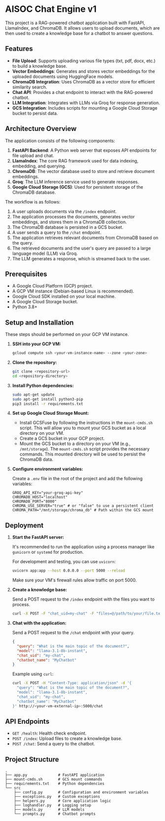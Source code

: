 # AISOC Chat Engine v1

This project is a RAG-powered chatbot application built with FastAPI, LlamaIndex, and ChromaDB. It allows users to upload documents, which are then used to create a knowledge base for a chatbot to answer questions.

## Features

*   **File Upload**: Supports uploading various file types (txt, pdf, docx, etc.) to build a knowledge base.
*   **Vector Embeddings**: Generates and stores vector embeddings for the uploaded documents using HuggingFace models.
*   **ChromaDB Integration**: Uses ChromaDB as a vector store for efficient similarity search.
*   **Chat API**: Provides a chat endpoint to interact with the RAG-powered chatbot.
*   **LLM Integration**: Integrates with LLMs via Groq for response generation.
*   **GCS Integration**: Includes scripts for mounting a Google Cloud Storage bucket to persist data.

## Architecture Overview

The application consists of the following components:

1.  **FastAPI Backend**: A Python web server that exposes API endpoints for file upload and chat.
2.  **LlamaIndex**: The core RAG framework used for data indexing, embedding, and querying.
3.  **ChromaDB**: The vector database used to store and retrieve document embeddings.
4.  **Groq**: The LLM inference service used to generate responses.
5.  **Google Cloud Storage (GCS)**: Used for persistent storage of the ChromaDB database.

The workflow is as follows:
1.  A user uploads documents via the `/index` endpoint.
2.  The application processes the documents, generates vector embeddings, and stores them in a ChromaDB collection.
3.  The ChromaDB database is persisted in a GCS bucket.
4.  A user sends a query to the `/chat` endpoint.
5.  The application retrieves relevant documents from ChromaDB based on the query.
6.  The retrieved documents and the user's query are passed to a large language model (LLM) via Groq.
7.  The LLM generates a response, which is streamed back to the user.

## Prerequisites

*   A Google Cloud Platform (GCP) project.
*   A GCP VM instance (Debian-based Linux is recommended).
*   Google Cloud SDK installed on your local machine.
*   A Google Cloud Storage bucket.
*   Python 3.8+

## Setup and Installation

These steps should be performed on your GCP VM instance.

1.  **SSH into your GCP VM:**

    ```bash
    gcloud compute ssh <your-vm-instance-name> --zone <your-zone>
    ```

2.  **Clone the repository:**

    ```bash
    git clone <repository-url>
    cd <repository-directory>
    ```

3.  **Install Python dependencies:**

    ```bash
    sudo apt-get update
    sudo apt-get install python3-pip
    pip3 install -r requirements.txt
    ```

4.  **Set up Google Cloud Storage Mount:**

    *   Install GCSFuse by following the instructions in the `mount-cmds.sh` script. This will allow you to mount your GCS bucket as a local directory on your VM.
    *   Create a GCS bucket in your GCP project.
    *   Mount the GCS bucket to a directory on your VM (e.g., `/mnt/storage`). The `mount-cmds.sh` script provides the necessary commands. This mounted directory will be used to persist the ChromaDB data.

5.  **Configure environment variables:**

    Create a `.env` file in the root of the project and add the following variables:

    ```
    GROQ_API_KEY="your-groq-api-key"
    CHROMADB_HOST="localhost"
    CHROMADB_PORT="8000"
    CHROMA_USE_SERVER="true" # or "false" to use a persistent client
    CHROMA_PATH="/mnt/storage/chroma_db" # Path within the GCS mount
    ```

## Deployment

1.  **Start the FastAPI server:**

    It's recommended to run the application using a process manager like `gunicorn` or `systemd` for production.

    For development and testing, you can use `uvicorn`:
    ```bash
    uvicorn app:app --host 0.0.0.0 --port 5000 --reload
    ```
    Make sure your VM's firewall rules allow traffic on port 5000.

2.  **Create a knowledge base:**

    Send a POST request to the `/index` endpoint with the files you want to process.

    ```bash
    curl -X POST -F "chat_uid=my-chat" -F "files=@/path/to/your/file.txt" http://<your-vm-external-ip>:5000/index
    ```

3.  **Chat with the application:**

    Send a POST request to the `/chat` endpoint with your query.

    ```json
    {
      "query": "What is the main topic of the document?",
      "model": "llama-3.1-8b-instant",
      "chat_uid": "my-chat",
      "chatbot_name": "MyChatbot"
    }
    ```

    Example using `curl`:

    ```bash
    curl -X POST -H "Content-Type: application/json" -d '{
      "query": "What is the main topic of the document?",
      "model": "llama-3.1-8b-instant",
      "chat_uid": "my-chat",
      "chatbot_name": "MyChatbot"
    }' http://<your-vm-external-ip>:5000/chat
    ```

## API Endpoints

*   `GET /health`: Health check endpoint.
*   `POST /index`: Upload files to create a knowledge base.
*   `POST /chat`: Send a query to the chatbot.

## Project Structure

```
.
├── app.py              # FastAPI application
├── mount-cmds.sh       # GCS mount commands
├── requirements.txt    # Python dependencies
└── src
    ├── config.py       # Configuration and environment variables
    ├── exceptions.py   # Custom exceptions
    ├── helpers.py      # Core application logic
    ├── loghandler.py   # Logging setup
    ├── models.py       # LLM models
    └── prompts.py      # Chatbot prompts
```
